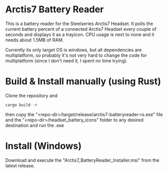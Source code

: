 # Arctis7 Battery Reader
This is a battery reader for the Steelseries Arctis7 Headset.
It polls the current battery percent of a connected Arctis7 Headset every couple of seconds and displays it as a trayicon.
CPU usage is next to none and it needs about 1.5MB of RAM.

Currently its only target OS is windows, but all dependencies are multiplatform, so probably it's not very hard to change the code for multiplatform (since I don't need it, I spent no time trying).

# Build & Install manually (using Rust)
Clone the repository and 
```
cargo build -r
```
then copy the "\<repo-dir\>/target/release/arctis7-batteryreader-rs.exe" file and the "\<repo-dir\>/headset_battery_icons" folder to any desired destination and run the .exe

# Install (Windows)
Download and execute the "Arctis7_BatteryReader_Installer.msi" from the latest release.
